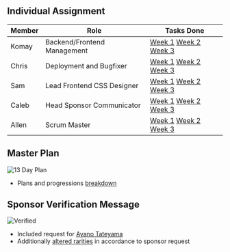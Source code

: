 ## Individual Assignment

|Member|Role|Tasks Done|
|---|---|---|
|Komay|Backend/Frontend Management|[Week 1]() [Week 2]() [Week 3]()|
|Chris|Deployment and Bugfixer|[Week 1]() [Week 2]() [Week 3]()|
|Sam|Lead Frontend CSS Designer|[Week 1]() [Week 2]() [Week 3]()|
|Caleb|Head Sponsor Communicator|[Week 1]() [Week 2]() [Week 3]()|
|Allen|Scrum Master|[Week 1](https://github.com/zenxha/musicgacha/issues/33) [Week 2]() [Week 3]()|

## Master Plan
![13 Day Plan](https://files.catbox.moe/gure61.png)
- Plans and progressions [breakdown](https://docs.google.com/drawings/d/1J8H0ygz2QkCI40XRQpPd7W-9kpfUwOEN2dKYtuCUNqI/edit)
## Sponsor Verification Message
![Verified](https://files.catbox.moe/tby78o.png)
- Included request for [Ayano Tateyama](https://github.com/zenxha/musicgacha/blob/c04cad9f55b3c2c0f28b8b7cbb8c55cc64c9ca3d/src/main/resources/static/json/characters/legendary.json#L22-L26)
- Additionally [altered rarities](https://github.com/zenxha/musicgacha/blob/05dbb0b44bcadad67515d45010905ef940b4b643/src/main/java/com/musicgacha/controllers/RollController.java#L26-L39) in accordance to sponsor request
